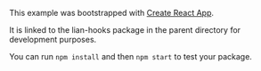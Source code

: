 This example was bootstrapped with [Create React App](https://github.com/facebook/create-react-app).

It is linked to the lian-hooks package in the parent directory for development purposes.

You can run `npm install` and then `npm start` to test your package.
